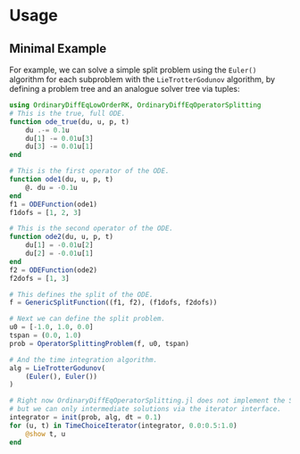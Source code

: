 # Usage

## Minimal Example

For example, we can solve a simple split problem using the `Euler()` algorithm
for each subproblem with the `LieTrotterGodunov` algorithm, by defining a problem tree and an analogue solver tree via tuples:

```julia
using OrdinaryDiffEqLowOrderRK, OrdinaryDiffEqOperatorSplitting
# This is the true, full ODE.
function ode_true(du, u, p, t)
    du .-= 0.1u
    du[1] -= 0.01u[3]
    du[3] -= 0.01u[1]
end

# This is the first operator of the ODE.
function ode1(du, u, p, t)
    @. du = -0.1u
end
f1 = ODEFunction(ode1)
f1dofs = [1, 2, 3]

# This is the second operator of the ODE.
function ode2(du, u, p, t)
    du[1] = -0.01u[2]
    du[2] = -0.01u[1]
end
f2 = ODEFunction(ode2)
f2dofs = [1, 3]

# This defines the split of the ODE.
f = GenericSplitFunction((f1, f2), (f1dofs, f2dofs))

# Next we can define the split problem.
u0 = [-1.0, 1.0, 0.0]
tspan = (0.0, 1.0)
prob = OperatorSplittingProblem(f, u0, tspan)

# And the time integration algorithm.
alg = LieTrotterGodunov(
    (Euler(), Euler())
)

# Right now OrdinaryDiffEqOperatorSplitting.jl does not implement the SciML solution interface,
# but we can only intermediate solutions via the iterator interface.
integrator = init(prob, alg, dt = 0.1)
for (u, t) in TimeChoiceIterator(integrator, 0.0:0.5:1.0)
    @show t, u
end
```
